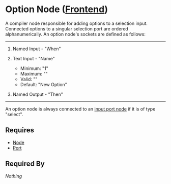 # Option Node ([Frontend](../../../frontend.md))

A compiler node responsible for adding options to a selection input. Connected options to a singular selection port are ordered alphanumerically. An option node's sockets are defined as follows:

___

1. Named Input - "When"

2. Text Input - "Name"
    - Minimum: "1"
    - Maximum: ""
    - Valid: ""
    - Default: "New Option"

3. Named Output - "Then"

___

An option node is always connected to an [input port node](./port.md) if it is of type "select".

## Requires

- [Node](../node.md)
- [Port](./port.md)

## Required By

*Nothing*
